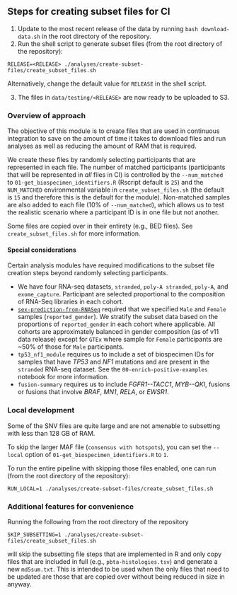 ## Steps for creating subset files for CI

1. Update to the most recent release of the data by running `bash download-data.sh` in the root directory of the repository.
2. Run the shell script to generate subset files (from the root directory of the repository):

```
RELEASE=<RELEASE> ./analyses/create-subset-files/create_subset_files.sh
```
Alternatively, change the default value for `RELEASE` in the shell script.

3. The files in `data/testing/<RELEASE>` are now ready to be uploaded to S3.

### Overview of approach

The objective of this module is to create files that are used in continuous integration to save on the amount of time it takes to download files and run analyses as well as reducing the amount of RAM that is required.

We create these files by randomly selecting participants that are represented in each file. 
The number of matched participants (participants that will be represented in _all_ files in CI) is controlled by the `--num_matched` to `01-get_biospecimen_identifiers.R` (Rscript default is `25`) and the `NUM_MATCHED` environmental variable in `create_subset_files.sh` (the default is `15` and therefore this is the default for the module).
Non-matched samples are also added to each file (10% of `--num_matched`), which allows us to test the realistic scenario where a participant ID is in one file but not another.

Some files are copied over in their entirety (e.g., BED files).
See `create_subset_files.sh` for more information.

#### Special considerations

Certain analysis modules have required modifications to the subset file creation steps beyond randomly selecting participants.

* We have four RNA-seq datasets, `stranded`, `poly-A stranded`, `poly-A`, and `exome_capture`. Participant are selected proportional to the composition of RNA-Seq libraries in each cohort.
* [`sex-prediction-from-RNASeq`](https://github.com/PediatricOpenTargets/OpenPedCan-analysis/tree/dev/analyses/sex-prediction-from-RNASeq) required that we specified `Male` and `Female` samples (`reported_gender`). We stratify the subset data based on the proportions of `reported_gender` in each cohort where applicable. All cohorts are approximately balanced in gender composition (as of v11 data release) except for `GTEx` where sample for `Female` participants are ~50% of those for `Male` participants.
* `tp53_nf1_module` requires us to include a set of biospecimen IDs for samples that have _TP53_ and _NF1_ mutations and are present in the `stranded` RNA-seq dataset.
See the `00-enrich-positive-examples` notebook for more information.
* `fusion-summary` requires us to include _FGFR1--TACC1_, _MYB--QKI_, fusions or fusions that involve _BRAF_, _MN1_, _RELA_, or _EWSR1_.

### Local development

Some of the SNV files are quite large and are not amenable to subsetting with less than 128 GB of RAM.

To skip the larger MAF file (`consensus with hotspots`), you can set the `--local` option of `01-get_biospecimen_identifiers.R` to `1`. 

To run the entire pipeline with skipping those files enabled, one can run (from the root directory of the repository):

```
RUN_LOCAL=1 ./analyses/create-subset-files/create_subset_files.sh
```

### Additional features for convenience

Running the following from the root directory of the repository

```
SKIP_SUBSETTING=1 ./analyses/create-subset-files/create_subset_files.sh
```

will skip the subsetting file steps that are implemented in R and only copy files that are included in full (e.g., `pbta-histologies.tsv`) and generate a new `md5sum.txt`.
This is intended to be used when the only files that need to be updated are those that are copied over without being reduced in size in anyway.

